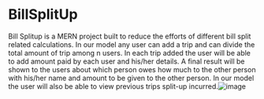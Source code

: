 # BillSplitUp

Bill Splitup is a MERN project built to reduce the efforts of different bill split related calculations. In our model any user can add a trip and can divide the total amount of trip among n users. In each trip added the user will be able to add amount paid by each user and his/her details. A final result will be shown to the users about which person owes how much to the other person with his/her name and amount to be given to the other person. In our model the user will also be able to view previous trips split-up incurred.![image](https://user-images.githubusercontent.com/61205409/219972170-c673949e-737b-4b8c-9747-2eb7e0926f01.png)
